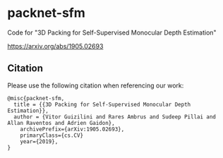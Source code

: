 # packnet-sfm
Code for "3D Packing for Self-Supervised Monocular Depth Estimation"

https://arxiv.org/abs/1905.02693

## Citation
Please use the following citation when referencing our work:
```
@misc{packnet-sfm,
  title = {{3D Packing for Self-Supervised Monocular Depth Estimation}},
  author = {Vitor Guizilini and Rares Ambrus and Sudeep Pillai and Allan Raventos and Adrien Gaidon},
    archivePrefix={arXiv:1905.02693},
    primaryClass={cs.CV}
    year={2019},
}
```
